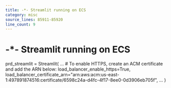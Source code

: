 ```yaml
---
title: -*- Streamlit running on ECS
category: misc
source_lines: 85911-85920
line_count: 9
---
```


# -*- Streamlit running on ECS
prd_streamlit = Streamlit(
    ...
    # To enable HTTPS, create an ACM certificate and add the ARN below:
    load_balancer_enable_https=True,
    load_balancer_certificate_arn="arn:aws:acm:us-east-1:497891874516:certificate/6598c24a-d4fc-4f17-8ee0-0d3906eb705f",
    ...
)

